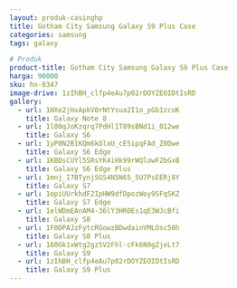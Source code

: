 ```yaml
---
layout: produk-casinghp
title: Gotham City Samsung Galaxy S9 Plus Case
categories: samsung
tags: galaxy

# Produk
product-title: Gotham City Samsung Galaxy S9 Plus Case
harga: 90000
sku: hn-0347
image-drive: 1zIhBH_clfp4eAu7p02rDOYZEOIDtIsRD
gallery:
  - url: 1HXe2jHxApkV0rNtYsua2I1o_pGb1zcoK
    title: Galaxy Note 8
  - url: 1l00qJoKzqrq7PdHl1T89sBNd1i_012we
    title: Galaxy S6
  - url: 1yP0N2B1KQm6kOlaU_cE5ipqFAd_Z0Dwe
    title: Galaxy S6 Edge
  - url: 1KBDsCUYl5SRsYK4iHk99rWQlowF2bGxB
    title: Galaxy S6 Edge Plus
  - url: 1mnj_I7BTynjSGS4N5N65_5U7PsEERj8Y
    title: Galaxy S7
  - url: 1opiUUrkhdF2IpHW9dfDpozWoy9SFqSKZ
    title: Galaxy S7 Edge
  - url: 1elWDmEAnAM4-36lY3HROEs1qE3WJcBfi
    title: Galaxy S8
  - url: 1F0DPAJzFytcRGowzBDwdainVMLOsc50h
    title: Galaxy S8 Plus
  - url: 160Gk1xWtg2gz5V2Fhl-cFk6N0gZjeLt7
    title: Galaxy S9
  - url: 1zIhBH_clfp4eAu7p02rDOYZEOIDtIsRD
    title: Galaxy S9 Plus
---
```

